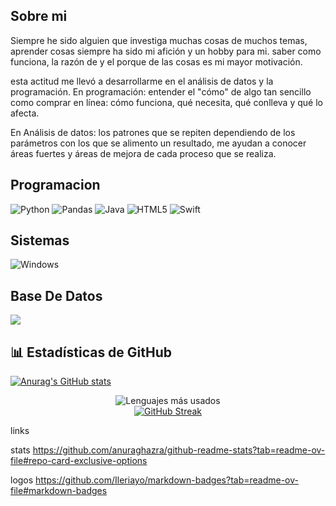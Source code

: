 ## Sobre mi

Siempre he sido alguien que investiga muchas cosas de muchos temas, aprender cosas siempre ha sido mi afición y un hobby para mi. saber como funciona, la razón de y el porque de las cosas es mi mayor motivación.

esta actitud me llevó a desarrollarme en el análisis de datos y la programación. En programación: entender el "cómo" de algo tan sencillo como comprar en línea: cómo funciona, qué necesita, qué conlleva y qué lo afecta.

En Análisis de datos: los patrones que se repiten dependiendo de los parámetros con los que se alimento un resultado, me ayudan a conocer áreas fuertes y áreas de mejora de cada proceso que se realiza.

## Programacion

![Python](https://img.shields.io/badge/python-3670A0?style=for-the-badge&logo=python&logoColor=ffdd54) 
![Pandas](https://img.shields.io/badge/pandas-%23150458.svg?style=for-the-badge&logo=pandas&logoColor=white)
![Java](https://img.shields.io/badge/java-%23ED8B00.svg?style=for-the-badge&logo=openjdk&logoColor=white)
![HTML5](https://img.shields.io/badge/html5-%23E34F26.svg?style=for-the-badge&logo=html5&logoColor=white)
![Swift](https://img.shields.io/badge/swift-F54A2A?style=for-the-badge&logo=swift&logoColor=white)


## Sistemas

![Windows](https://img.shields.io/badge/Windows-0078D6?style=for-the-badge&logo=windows&logoColor=white)


## Base De Datos
  <img src="https://img.shields.io/badge/SQL-4479A1?style=for-the-badge&logo=postgresql&logoColor=white"/>


## 📊 Estadísticas de GitHub

  [![Anurag's GitHub stats](https://github-readme-stats.vercel.app/api?username=YAYIIRx3&show_icons=true&theme=transparent&border_color=EB0000&title_color=EB0000&text_color=FFFFFF&icon_color=ff9333&locale=es)](https://github.com/anuraghazra/github-readme-stats)
  
<div align="center">
  <img src="https://github-readme-stats.vercel.app/api/top-langs/?username=YAYIIRx3&layout=compact&theme=github_dark&locale=es" alt="Lenguajes más usados" />
</div>

<div align="center">
   <a href="https://git.io/streak-stats"><img src="https://streak-stats.demolab.com?user=YAYIIRx3&theme=highcontrast&border_radius=5&locale=es&date_format=j%20M%5B%20Y%5D&ring=EB0000&border=EB0000" alt="GitHub Streak" /></a>
</div>






links

stats
https://github.com/anuraghazra/github-readme-stats?tab=readme-ov-file#repo-card-exclusive-options

logos
https://github.com/Ileriayo/markdown-badges?tab=readme-ov-file#markdown-badges
